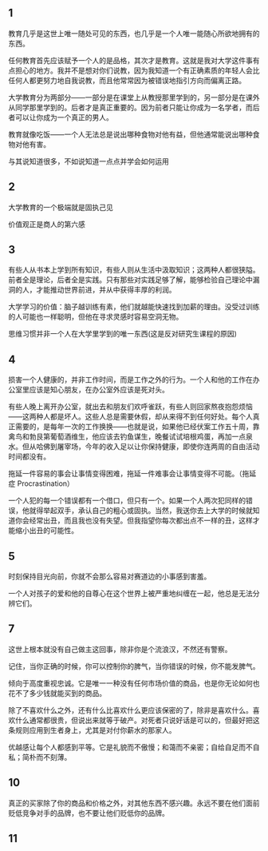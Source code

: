 
## 1 

教育几乎是这世上唯一随处可见的东西，也几乎是一个人唯一能随心所欲地拥有的东西。

任何教育首先应该赋予一个人的是品格，其次才是教育。这就是我对大学这件事有点担心的地方。我并不是想对你们说教，因为我知道一个有正确素质的年轻人会比任何人都更努力地自我说教，而且他常常因为被错误地指引方向而偏离正路。

大学教育分为两部分——一部分是在课堂上从教授那里学到的，另一部分是在课外从同学那里学到的。后者才是真正重要的。因为前者只能让你成为一名学者，而后者可以让你成为一个真正的男人。

教育就像吃饭——一个人无法总是说出哪种食物对他有益，但他通常能说出哪种食物对他有害。

与其说知道很多，不如说知道一点点并学会如何运用


## 2

大学教育的一个极端就是固执己见

价值观正是商人的第六感

## 3

有些人从书本上学到所有知识，有些人则从生活中汲取知识；这两种人都很狭隘。前者全是理论，后者全是实践。只有那些对实践足够了解，能够检验自己理论中漏洞的人，才能推动世界前进，并从中获得丰厚的利润。

大学学习的价值：脑子越训练有素，他们就越能快速找到加薪的理由。没受过训练的人可能也一样聪明，但他在寻求灵感时容易空洞无物。

思维习惯并非一个人在大学里学到的唯一东西(这是反对研究生课程的原因)


## 4

损害一个人健康的，并非工作时间，而是工作之外的行为。一个人和他的工作在办公室里应该是知心朋友，在办公室外应该是死对头。

有些人晚上离开办公室，就出去和朋友们欢呼雀跃，有些人则回家熬夜抱怨烦恼——这两种人都是坏人。这些人总是需要休假，却从来得不到任何好处。每个人真正需要的，是每年一次的工作换换——也就是说，如果他已经伏案工作五十周，靠禽鸟和勃艮第葡萄酒维生，他应该去钓鱼谋生，晚餐试试培根鸡蛋，再加一点泉水。但从哈佛到屠宰场，今年的收入足以让你保持健康，即使你连两周的自由活动时间都没有。

拖延一件容易的事会让事情变得困难，拖延一件难事会让事情变得不可能。（拖延症 Procrastination）


一个人犯的每一个错误都有一个借口，但只有一个。如果一个人两次犯同样的错误，他就得举起双手，承认自己的粗心或固执。当然，我送你去上大学的时候就知道你会经常出丑，而且我也没有失望。但我指望你每次都出点不一样的丑，这样才能缩小出丑的可能性。


## 5


时刻保持目光向前，你就不会那么容易对赛道边的小事感到害羞。

一个人对孩子的爱和他的自尊心在这个世界上被严重地纠缠在一起，他总是无法分辨它们。


## 7

这世上根本就没有自己做主这回事，除非你是个流浪汉，不然还有警察。

记住，当你正确的时候，你可以控制你的脾气，当你错误的时候，你不能发脾气。

倾向于高度重视忠诚。它是唯一一种没有任何市场价值的商品，也是你无论如何也花不了多少钱就能买到的商品。

除了不喜欢什么之外，还有什么比喜欢什么更应该保密的了，除非是喜欢什么。喜欢什么通常都很贵，但说出来就等于破产。对死者只说好话是可以的，但最好把这条规则应用到生者身上，尤其是对付你薪水的那家人。

优越感让每个人都感到平等。它是礼貌而不傲慢；和蔼而不亲密；自给自足而不自私；简朴而不刻薄。


## 10

真正的买家除了你的商品和价格之外，对其他东西不感兴趣。永远不要在他们面前贬低竞争对手的品牌，也不要让他们贬低你的品牌。


## 11

